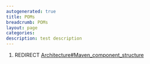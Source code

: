 ```yaml
---
autogenerated: true
title: POMs
breadcrumb: POMs
layout: page
categories: 
description: test description
---
```


1.  REDIRECT [Architecture\#Maven\_component\_structure](Architecture#Maven_component_structure)
